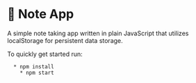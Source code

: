 # :notebook: Note App 
A simple note taking app written in plain JavaScript that utilizes localStorage for persistent data storage.

To quickly get started run:
```
  * npm install
    * npm start

